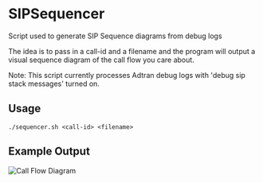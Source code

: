 SIPSequencer
============

Script used to generate SIP Sequence diagrams from debug logs

The idea is to pass in a call-id and a filename and the program will output a visual sequence diagram of the call flow you care about.

Note: This script currently processes Adtran debug logs with 'debug sip stack messages' turned on.

## Usage
`./sequencer.sh <call-id> <filename>`

## Example Output
![Call Flow Diagram](http://i.imgur.com/gHKrHVp.png "Call Flow Diagram")
